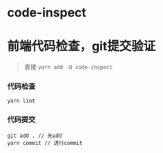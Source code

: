 # code-inspect

# 前端代码检查，git提交验证

> 直接 `yarn add -D code-inspect`

### 代码检查

    yarn lint

### 代码提交

    git add . // 先add
    yarn commit // 进行commit
